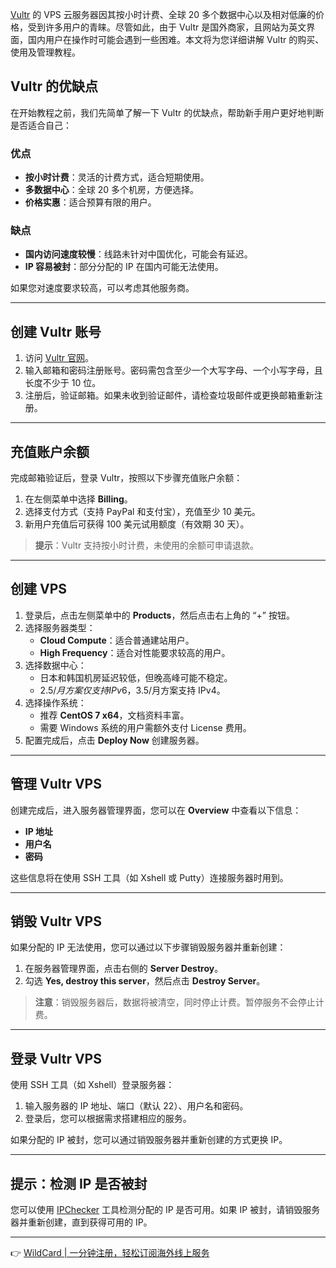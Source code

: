 [Vultr](https://bit.ly/bewildcard) 的 VPS 云服务器因其按小时计费、全球 20 多个数据中心以及相对低廉的价格，受到许多用户的青睐。尽管如此，由于 Vultr 是国外商家，且网站为英文界面，国内用户在操作时可能会遇到一些困难。本文将为您详细讲解 Vultr 的购买、使用及管理教程。

## Vultr 的优缺点

在开始教程之前，我们先简单了解一下 Vultr 的优缺点，帮助新手用户更好地判断是否适合自己：

### 优点
- **按小时计费**：灵活的计费方式，适合短期使用。
- **多数据中心**：全球 20 多个机房，方便选择。
- **价格实惠**：适合预算有限的用户。

### 缺点
- **国内访问速度较慢**：线路未针对中国优化，可能会有延迟。
- **IP 容易被封**：部分分配的 IP 在国内可能无法使用。

如果您对速度要求较高，可以考虑其他服务商。

---

## 创建 Vultr 账号

1. 访问 [Vultr 官网](https://bit.ly/bewildcard)。
2. 输入邮箱和密码注册账号。密码需包含至少一个大写字母、一个小写字母，且长度不少于 10 位。
3. 注册后，验证邮箱。如果未收到验证邮件，请检查垃圾邮件或更换邮箱重新注册。

---

## 充值账户余额

完成邮箱验证后，登录 Vultr，按照以下步骤充值账户余额：

1. 在左侧菜单中选择 **Billing**。
2. 选择支付方式（支持 PayPal 和支付宝），充值至少 10 美元。
3. 新用户充值后可获得 100 美元试用额度（有效期 30 天）。

> **提示**：Vultr 支持按小时计费，未使用的余额可申请退款。

---

## 创建 VPS

1. 登录后，点击左侧菜单中的 **Products**，然后点击右上角的 “+” 按钮。
2. 选择服务器类型：
   - **Cloud Compute**：适合普通建站用户。
   - **High Frequency**：适合对性能要求较高的用户。
3. 选择数据中心：
   - 日本和韩国机房延迟较低，但晚高峰可能不稳定。
   - $2.5/月方案仅支持 IPv6，$3.5/月方案支持 IPv4。
4. 选择操作系统：
   - 推荐 **CentOS 7 x64**，文档资料丰富。
   - 需要 Windows 系统的用户需额外支付 License 费用。
5. 配置完成后，点击 **Deploy Now** 创建服务器。

---

## 管理 Vultr VPS

创建完成后，进入服务器管理界面，您可以在 **Overview** 中查看以下信息：
- **IP 地址**
- **用户名**
- **密码**

这些信息将在使用 SSH 工具（如 Xshell 或 Putty）连接服务器时用到。

---

## 销毁 Vultr VPS

如果分配的 IP 无法使用，您可以通过以下步骤销毁服务器并重新创建：

1. 在服务器管理界面，点击右侧的 **Server Destroy**。
2. 勾选 **Yes, destroy this server**，然后点击 **Destroy Server**。

> **注意**：销毁服务器后，数据将被清空，同时停止计费。暂停服务不会停止计费。

---

## 登录 Vultr VPS

使用 SSH 工具（如 Xshell）登录服务器：
1. 输入服务器的 IP 地址、端口（默认 22）、用户名和密码。
2. 登录后，您可以根据需求搭建相应的服务。

如果分配的 IP 被封，您可以通过销毁服务器并重新创建的方式更换 IP。

---

## 提示：检测 IP 是否被封

您可以使用 [IPChecker](https://bit.ly/bewildcard) 工具检测分配的 IP 是否可用。如果 IP 被封，请销毁服务器并重新创建，直到获得可用的 IP。

---

👉 [WildCard | 一分钟注册，轻松订阅海外线上服务](https://bit.ly/bewildcard)